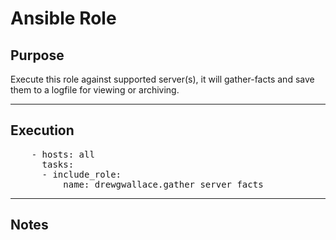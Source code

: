 # Ansible Role


## Purpose
  Execute this role against supported server(s), it will gather-facts and save them to a logfile for viewing or archiving.
  
----

## Execution
<pre>
    - hosts: all
      tasks:
      - include_role:
          name: drewgwallace.gather_server_facts
</pre>

----

## Notes
